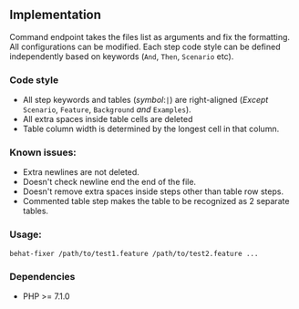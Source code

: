 ## Implementation

   Command endpoint takes the files list as arguments and fix the formatting. All configurations can be modified.
  Each step code style can be defined independently based on keywords (`And`, `Then`, `Scenario` etc).

### Code style
- All step keywords and tables (_symbol_:`|`) are right-aligned (_Except_ `Scenario`, `Feature`, `Background` _and_ `Examples`).
- All extra spaces inside table cells are deleted
- Table column width is determined by the longest cell in that column.

### Known issues:
- Extra newlines are not deleted.
- Doesn't check newline end the end of the file.
- Doesn't remove extra spaces inside steps other than table row steps.
- Commented table step makes the table to be recognized as 2 separate tables.

### Usage:
  
    behat-fixer /path/to/test1.feature /path/to/test2.feature ...
    
### Dependencies
- PHP >= 7.1.0
